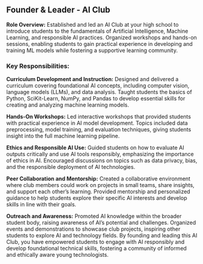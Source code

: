 ## Founder & Leader - AI Club

**Role Overview:** Established and led an AI Club at your high school to introduce students to the fundamentals of Artificial Intelligence, Machine Learning, and responsible AI practices. 
Organized workshops and hands-on sessions, enabling students to gain practical experience in developing and training ML models while fostering a supportive learning community.

### Key Responsibilities:

**Curriculum Development and Instruction:** 
Designed and delivered a curriculum covering foundational AI concepts, including computer vision, language models (LLMs), and data analysis. 
Taught students the basics of Python, SciKit-Learn, NumPy, and Pandas to develop essential skills for creating and analyzing machine learning models.

**Hands-On Workshops:** 
Led interactive workshops that provided students with practical experience in AI model development. 
Topics included data preprocessing, model training, and evaluation techniques, giving students insight into the full machine learning pipeline.

**Ethics and Responsible AI Use:** 
Guided students on how to evaluate AI outputs critically and use AI tools responsibly, emphasizing the importance of ethics in AI. 
Encouraged discussions on topics such as data privacy, bias, and the responsible deployment of AI technologies.

**Peer Collaboration and Mentorship:** 
Created a collaborative environment where club members could work on projects in small teams, share insights, and support each other’s learning. 
Provided mentorship and personalized guidance to help students explore their specific AI interests and develop skills in line with their goals.

**Outreach and Awareness:** Promoted AI knowledge within the broader student body, raising awareness of AI’s potential and challenges. 
Organized events and demonstrations to showcase club projects, inspiring other students to explore AI and technology fields.
By founding and leading this AI Club, you have empowered students to engage with AI responsibly and develop foundational technical skills, fostering a community of informed and ethically aware young technologists.
